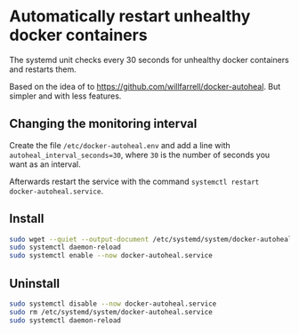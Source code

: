 # Automatically restart unhealthy docker containers

The systemd unit checks every 30 seconds for unhealthy docker containers and restarts them.

Based on the idea of to https://github.com/willfarrell/docker-autoheal. But simpler and with less features.

## Changing the monitoring interval

Create the file `/etc/docker-autoheal.env` and add a line with `autoheal_interval_seconds=30`, where `30` is the number of seconds you want as an interval.

Afterwards restart the service with the command `systemctl restart docker-autoheal.service`.

## Install

```sh
sudo wget --quiet --output-document /etc/systemd/system/docker-autoheal.service https://raw.githubusercontent.com/ioqy/docker-autoheal-systemd/master/docker-autoheal.service
sudo systemctl daemon-reload
sudo systemctl enable --now docker-autoheal.service
```

## Uninstall

```sh
sudo systemctl disable --now docker-autoheal.service
sudo rm /etc/systemd/system/docker-autoheal.service
sudo systemctl daemon-reload
```
